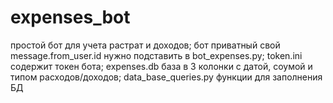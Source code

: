 # expenses_bot
простой бот для учета растрат и доходов;
бот приватный свой message.from_user.id нужно подставить в bot_expenses.py;
token.ini содержит токен бота;
expenses.db база в 3 колонки с датой, соумой и типом расходов/доходов;
data_base_queries.py функции для заполнения БД
